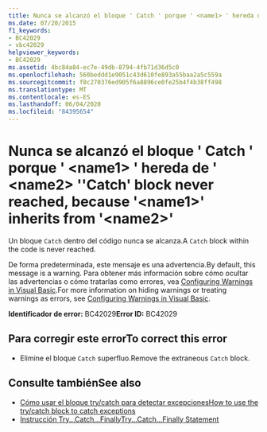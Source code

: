 ```yaml
---
title: Nunca se alcanzó el bloque ' Catch ' porque ' <name1> ' hereda de ' <name2> '
ms.date: 07/20/2015
f1_keywords:
- BC42029
- vbc42029
helpviewer_keywords:
- BC42029
ms.assetid: 4bc84a84-ec7e-49db-8794-4fb71d36d5c0
ms.openlocfilehash: 560beddd1e9051c43d610fe893a55baa2a5c559a
ms.sourcegitcommit: f8c270376ed905f6a8896ce0fe25b4f4b38ff498
ms.translationtype: MT
ms.contentlocale: es-ES
ms.lasthandoff: 06/04/2020
ms.locfileid: "84395654"
---
```

# <a name="catch-block-never-reached-because-name1-inherits-from-name2"></a><span data-ttu-id="3a94e-102">Nunca se alcanzó el bloque ' Catch ' porque ' \<name1> ' hereda de ' \<name2> '</span><span class="sxs-lookup"><span data-stu-id="3a94e-102">'Catch' block never reached, because '\<name1>' inherits from '\<name2>'</span></span>
<span data-ttu-id="3a94e-103">Un bloque `Catch` dentro del código nunca se alcanza.</span><span class="sxs-lookup"><span data-stu-id="3a94e-103">A `Catch` block within the code is never reached.</span></span>  
  
 <span data-ttu-id="3a94e-104">De forma predeterminada, este mensaje es una advertencia.</span><span class="sxs-lookup"><span data-stu-id="3a94e-104">By default, this message is a warning.</span></span> <span data-ttu-id="3a94e-105">Para obtener más información sobre cómo ocultar las advertencias o cómo tratarlas como errores, vea [Configuring Warnings in Visual Basic](/visualstudio/ide/configuring-warnings-in-visual-basic).</span><span class="sxs-lookup"><span data-stu-id="3a94e-105">For more information on hiding warnings or treating warnings as errors, see [Configuring Warnings in Visual Basic](/visualstudio/ide/configuring-warnings-in-visual-basic).</span></span>  
  
 <span data-ttu-id="3a94e-106">**Identificador de error:** BC42029</span><span class="sxs-lookup"><span data-stu-id="3a94e-106">**Error ID:** BC42029</span></span>  
  
## <a name="to-correct-this-error"></a><span data-ttu-id="3a94e-107">Para corregir este error</span><span class="sxs-lookup"><span data-stu-id="3a94e-107">To correct this error</span></span>  
  
- <span data-ttu-id="3a94e-108">Elimine el bloque `Catch` superfluo.</span><span class="sxs-lookup"><span data-stu-id="3a94e-108">Remove the extraneous `Catch` block.</span></span>  
  
## <a name="see-also"></a><span data-ttu-id="3a94e-109">Consulte también</span><span class="sxs-lookup"><span data-stu-id="3a94e-109">See also</span></span>

- [<span data-ttu-id="3a94e-110">Cómo usar el bloque try/catch para detectar excepciones</span><span class="sxs-lookup"><span data-stu-id="3a94e-110">How to use the try/catch block to catch exceptions</span></span>](../../standard/exceptions/how-to-use-the-try-catch-block-to-catch-exceptions.md)
- [<span data-ttu-id="3a94e-111">Instrucción Try...Catch...Finally</span><span class="sxs-lookup"><span data-stu-id="3a94e-111">Try...Catch...Finally Statement</span></span>](../language-reference/statements/try-catch-finally-statement.md)

